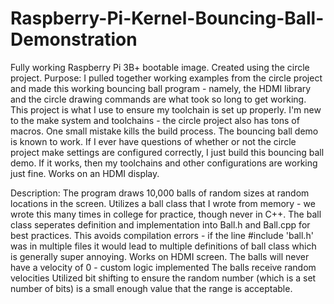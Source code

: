 # Raspberry-Pi-Kernel-Bouncing-Ball-Demonstration
Fully working Raspberry Pi 3B+ bootable image. 
Created using the circle project. 
Purpose: 
  I pulled together working examples from the circle project and made this working bouncing ball program - namely, the HDMI library 
  and the circle drawing commands are what took so long to get working. 
  This project is what I use to ensure my toolchain is set up properly. I'm new to the make system and toolchains - the circle project       also has tons of macros. One small mistake kills the build process. The bouncing ball demo is known to work. If I ever have questions     of whether or not the circle project make settings are configured correctly, I just build this bouncing ball demo. If it works, then       my toolchains and other configurations are working just fine. Works on an HDMI display. 
  
Description: 
  The program draws 10,000 balls of random sizes at random locations in the screen. 
  Utilizes a ball class that I wrote from memory - we wrote this many times in college for practice, though never in C++. The ball class     seperates definition and implementation into Ball.h and Ball.cpp for best practices.     This avoids compilation errors - if the line     #include 'ball.h' was in multiple files it would lead to multiple definitions of ball 
    class which is generally super annoying. 
  Works on HDMI screen. 
  The balls will never have a velocity of 0 - custom logic implemented
  The balls receive random velocities 
  Utilized bit shifting to ensure the random number (which is a set number of bits) is a small enough value that the range is acceptable. 
  

